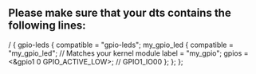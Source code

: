 ## Please make sure that your dts contains the following lines:

/ {
    gpio-leds {
        compatible = "gpio-leds";
        my_gpio_led {
            compatible = "my_gpio_led";   // Matches your kernel module
            label = "my_gpio";
            gpios = <&gpio1 0 GPIO_ACTIVE_LOW>;  // GPIO1_IO00
        };
    };
};

